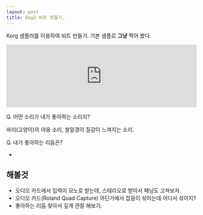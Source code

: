 ```yaml
---
layout: post
title: Day2 비트 만들기.
---
```


Korg 샘플러를 이용하여 비트 만들기. 기본 샘플로 **그냥** 찍어 봤다.  

<iframe width="100%" height="166" scrolling="no" frameborder="no" src="https://w.soundcloud.com/player/?url=https%3A//api.soundcloud.com/tracks/184886288&amp;color=00cc11&amp;auto_play=false&amp;hide_related=false&amp;show_comments=true&amp;show_user=true&amp;show_reposts=false">&nbsp;</iframe>

Q. 어떤 소리가 내가 좋아하는 소리지?

  바리(고양이)의 야옹 소리, 쌀알갱이 질감이 느껴지는 소리.

Q. 내가 좋아하는 리듬은?

  - 

## 해볼것 

  - 오디오 카드에서 입력이 모노로 받는데, 스테리오로 받아서 패닝도 고쳐보자.
  - 오디오 카드(Roland Quad Capture) 어딘가에서 잡음이 섞이는데 어디서 섞이지?
  - 좋아하는 리듬 찾아서 깊게 관찰 해보기.





